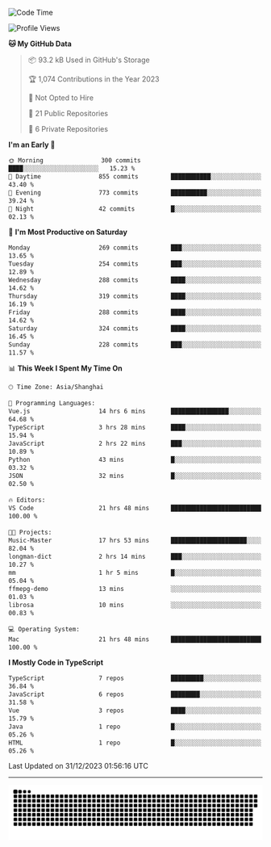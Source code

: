 <!--
<picture>
  <source
    srcset="https://github-readme-stats.vercel.app/api?username=kevinxft&show_icons=true&theme=dark"
    media="(prefers-color-scheme: dark)"
  />
  <source
    srcset="https://github-readme-stats.vercel.app/api?username=kevinxft&show_icons=true"
    media="(prefers-color-scheme: light), (prefers-color-scheme: no-preference)"
  />
  <img src="https://github-readme-stats.vercel.app/api?username=kevinxft&show_icons=true" />
</picture>
-->

<!--START_SECTION:waka-->
![Code Time](http://img.shields.io/badge/Code%20Time-1%2C425%20hrs%2031%20mins-blue)

![Profile Views](http://img.shields.io/badge/Profile%20Views-0-blue)

**🐱 My GitHub Data** 

> 📦 93.2 kB Used in GitHub's Storage 
 > 
> 🏆 1,074 Contributions in the Year 2023
 > 
> 🚫 Not Opted to Hire
 > 
> 📜 21 Public Repositories 
 > 
> 🔑 6 Private Repositories 
 > 
**I'm an Early 🐤** 

```text
🌞 Morning                300 commits         ████░░░░░░░░░░░░░░░░░░░░░   15.23 % 
🌆 Daytime                855 commits         ███████████░░░░░░░░░░░░░░   43.40 % 
🌃 Evening                773 commits         ██████████░░░░░░░░░░░░░░░   39.24 % 
🌙 Night                  42 commits          █░░░░░░░░░░░░░░░░░░░░░░░░   02.13 % 
```
📅 **I'm Most Productive on Saturday** 

```text
Monday                   269 commits         ███░░░░░░░░░░░░░░░░░░░░░░   13.65 % 
Tuesday                  254 commits         ███░░░░░░░░░░░░░░░░░░░░░░   12.89 % 
Wednesday                288 commits         ████░░░░░░░░░░░░░░░░░░░░░   14.62 % 
Thursday                 319 commits         ████░░░░░░░░░░░░░░░░░░░░░   16.19 % 
Friday                   288 commits         ████░░░░░░░░░░░░░░░░░░░░░   14.62 % 
Saturday                 324 commits         ████░░░░░░░░░░░░░░░░░░░░░   16.45 % 
Sunday                   228 commits         ███░░░░░░░░░░░░░░░░░░░░░░   11.57 % 
```


📊 **This Week I Spent My Time On** 

```text
🕑︎ Time Zone: Asia/Shanghai

💬 Programming Languages: 
Vue.js                   14 hrs 6 mins       ████████████████░░░░░░░░░   64.68 % 
TypeScript               3 hrs 28 mins       ████░░░░░░░░░░░░░░░░░░░░░   15.94 % 
JavaScript               2 hrs 22 mins       ███░░░░░░░░░░░░░░░░░░░░░░   10.89 % 
Python                   43 mins             █░░░░░░░░░░░░░░░░░░░░░░░░   03.32 % 
JSON                     32 mins             █░░░░░░░░░░░░░░░░░░░░░░░░   02.50 % 

🔥 Editors: 
VS Code                  21 hrs 48 mins      █████████████████████████   100.00 % 

🐱‍💻 Projects: 
Music-Master             17 hrs 53 mins      █████████████████████░░░░   82.04 % 
longman-dict             2 hrs 14 mins       ███░░░░░░░░░░░░░░░░░░░░░░   10.27 % 
mm                       1 hr 5 mins         █░░░░░░░░░░░░░░░░░░░░░░░░   05.04 % 
ffmepg-demo              13 mins             ░░░░░░░░░░░░░░░░░░░░░░░░░   01.03 % 
librosa                  10 mins             ░░░░░░░░░░░░░░░░░░░░░░░░░   00.83 % 

💻 Operating System: 
Mac                      21 hrs 48 mins      █████████████████████████   100.00 % 
```

**I Mostly Code in TypeScript** 

```text
TypeScript               7 repos             █████████░░░░░░░░░░░░░░░░   36.84 % 
JavaScript               6 repos             ████████░░░░░░░░░░░░░░░░░   31.58 % 
Vue                      3 repos             ████░░░░░░░░░░░░░░░░░░░░░   15.79 % 
Java                     1 repo              █░░░░░░░░░░░░░░░░░░░░░░░░   05.26 % 
HTML                     1 repo              █░░░░░░░░░░░░░░░░░░░░░░░░   05.26 % 
```




 Last Updated on 31/12/2023 01:56:16 UTC
<!--END_SECTION:waka-->

---

<picture>
  <source media="(prefers-color-scheme: dark)" srcset="https://raw.githubusercontent.com/kevinxft/kevinxft/output/github-contribution-grid-snake-dark.svg">
  <source media="(prefers-color-scheme: light)" srcset="https://raw.githubusercontent.com/kevinxft/kevinxft/output/github-contribution-grid-snake.svg">
  <img alt="github contribution grid snake animation" src="https://raw.githubusercontent.com/kevinxft/kevinxft/output/github-contribution-grid-snake.svg">
</picture>